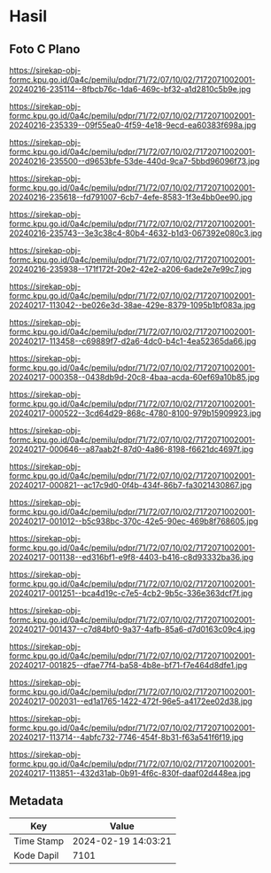 # Hasil

## Foto C Plano

https://sirekap-obj-formc.kpu.go.id/0a4c/pemilu/pdpr/71/72/07/10/02/7172071002001-20240216-235114--8fbcb76c-1da6-469c-bf32-a1d2810c5b9e.jpg

https://sirekap-obj-formc.kpu.go.id/0a4c/pemilu/pdpr/71/72/07/10/02/7172071002001-20240216-235339--09f55ea0-4f59-4e18-9ecd-ea60383f698a.jpg

https://sirekap-obj-formc.kpu.go.id/0a4c/pemilu/pdpr/71/72/07/10/02/7172071002001-20240216-235500--d9653bfe-53de-440d-9ca7-5bbd96096f73.jpg

https://sirekap-obj-formc.kpu.go.id/0a4c/pemilu/pdpr/71/72/07/10/02/7172071002001-20240216-235618--fd791007-6cb7-4efe-8583-1f3e4bb0ee90.jpg

https://sirekap-obj-formc.kpu.go.id/0a4c/pemilu/pdpr/71/72/07/10/02/7172071002001-20240216-235743--3e3c38c4-80b4-4632-b1d3-067392e080c3.jpg

https://sirekap-obj-formc.kpu.go.id/0a4c/pemilu/pdpr/71/72/07/10/02/7172071002001-20240216-235938--171f172f-20e2-42e2-a206-6ade2e7e99c7.jpg

https://sirekap-obj-formc.kpu.go.id/0a4c/pemilu/pdpr/71/72/07/10/02/7172071002001-20240217-113042--be026e3d-38ae-429e-8379-1095b1bf083a.jpg

https://sirekap-obj-formc.kpu.go.id/0a4c/pemilu/pdpr/71/72/07/10/02/7172071002001-20240217-113458--c69889f7-d2a6-4dc0-b4c1-4ea52365da66.jpg

https://sirekap-obj-formc.kpu.go.id/0a4c/pemilu/pdpr/71/72/07/10/02/7172071002001-20240217-000358--0438db9d-20c8-4baa-acda-60ef69a10b85.jpg

https://sirekap-obj-formc.kpu.go.id/0a4c/pemilu/pdpr/71/72/07/10/02/7172071002001-20240217-000522--3cd64d29-868c-4780-8100-979b15909923.jpg

https://sirekap-obj-formc.kpu.go.id/0a4c/pemilu/pdpr/71/72/07/10/02/7172071002001-20240217-000646--a87aab2f-87d0-4a86-8198-f6621dc4697f.jpg

https://sirekap-obj-formc.kpu.go.id/0a4c/pemilu/pdpr/71/72/07/10/02/7172071002001-20240217-000821--ac17c9d0-0f4b-434f-86b7-fa3021430867.jpg

https://sirekap-obj-formc.kpu.go.id/0a4c/pemilu/pdpr/71/72/07/10/02/7172071002001-20240217-001012--b5c938bc-370c-42e5-90ec-469b8f768605.jpg

https://sirekap-obj-formc.kpu.go.id/0a4c/pemilu/pdpr/71/72/07/10/02/7172071002001-20240217-001138--ed316bf1-e9f8-4403-b416-c8d93332ba36.jpg

https://sirekap-obj-formc.kpu.go.id/0a4c/pemilu/pdpr/71/72/07/10/02/7172071002001-20240217-001251--bca4d19c-c7e5-4cb2-9b5c-336e363dcf7f.jpg

https://sirekap-obj-formc.kpu.go.id/0a4c/pemilu/pdpr/71/72/07/10/02/7172071002001-20240217-001437--c7d84bf0-9a37-4afb-85a6-d7d0163c09c4.jpg

https://sirekap-obj-formc.kpu.go.id/0a4c/pemilu/pdpr/71/72/07/10/02/7172071002001-20240217-001825--dfae77f4-ba58-4b8e-bf71-f7e464d8dfe1.jpg

https://sirekap-obj-formc.kpu.go.id/0a4c/pemilu/pdpr/71/72/07/10/02/7172071002001-20240217-002031--ed1a1765-1422-472f-96e5-a4172ee02d38.jpg

https://sirekap-obj-formc.kpu.go.id/0a4c/pemilu/pdpr/71/72/07/10/02/7172071002001-20240217-113714--4abfc732-7746-454f-8b31-f63a541f6f19.jpg

https://sirekap-obj-formc.kpu.go.id/0a4c/pemilu/pdpr/71/72/07/10/02/7172071002001-20240217-113851--432d31ab-0b91-4f6c-830f-daaf02d448ea.jpg


## Metadata

| Key        | Value               |
| ---------- | ------------------- |
| Time Stamp | 2024-02-19 14:03:21 |
| Kode Dapil | 7101                |



